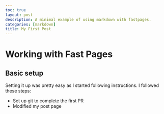 ```yaml
---
toc: true
layout: post
description: A minimal example of using markdown with fastpages.
categories: [markdown]
title: My First Post
---
```

# Working with Fast Pages

## Basic setup

Setting it up was pretty easy as I started following instructions. I followed these steps:

- Set up git to complete the first PR
- Modified my post page



[^1]: And this is my footnote.
